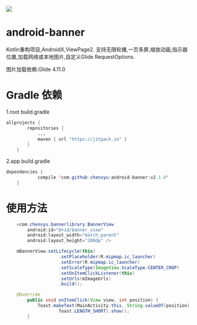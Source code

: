 [![](https://jitpack.io/v/chenxyu/android-banner.svg)](https://jitpack.io/#chenxyu/android-banner)

# android-banner
Kotlin重构项目,AndroidX,ViewPage2.
支持无限轮播,一页多屏,缩放动画,指示器位置,加载网络或本地图片,自定义Glide RequestOptions.

图片加载依赖:Glide 4.11.0


# Gradle 依赖

1.root build.gradle

```java
allprojects {
		repositories {
			...
			maven { url "https://jitpack.io" }
		}
	}
```

2.app build.gradle

```java
dependencies {
	        compile 'com.github.chenxyu:android-banner:v2.1.0'
	}
```


# 使用方法

```java
    <com.chenxyu.bannerlibrary.BannerView
        android:id="@+id/banner_view"
        android:layout_width="match_parent"
        android:layout_height="200dp" />
```

```java
    mBannerView.setLifecycle(this)
                    .setPlaceholder(R.mipmap.ic_launcher)
                    .setError(R.mipmap.ic_launcher)
                    .setScaleType(ImageView.ScaleType.CENTER_CROP)
                    .setOnItemClickListener(this)
                    .setUrls(mImageUrls)
                    .build();

    @Override
        public void onItemClick(View view, int position) {
            Toast.makeText(MainActivity.this, String.valueOf(position),
                    Toast.LENGTH_SHORT).show();
        }
```
